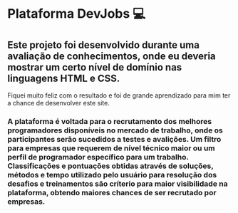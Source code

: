# Plataforma DevJobs 💻

## Este projeto foi desenvolvido durante uma avaliação de conhecimentos, onde eu deveria mostrar um certo nível de domínio nas linguagens HTML e CSS.
Fiquei muito feliz com o resultado e foi de grande aprendizado para mim ter a chance de desenvolver este site.

### A plataforma é voltada para o recrutamento dos melhores programadores disponíveis no mercado de trabalho, onde os participantes serão sucedidos a testes e avalições. Um filtro para empresas que requerem de nível técnico maior ou um perfil de programador específico para um trabalho. Classificações e pontuações obtidas através de soluções, métodos e tempo utilizado pelo usuário para resolução dos desafios e treinamentos são críterio para maior visibilidade na plataforma, obtendo maiores chances de ser recrutado por empresas.
